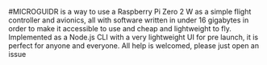 #MICROGUIDR is a way to use a Raspberry Pi Zero 2 W as a simple flight controller and avionics, all with software written in under 16 gigabytes in order to make it accessible to use and cheap and lightweight to fly. Implemented as a Node.js CLI with a very lightweight UI for pre launch, it is perfect for anyone and everyone. All help is welcomed, please just open an issue
